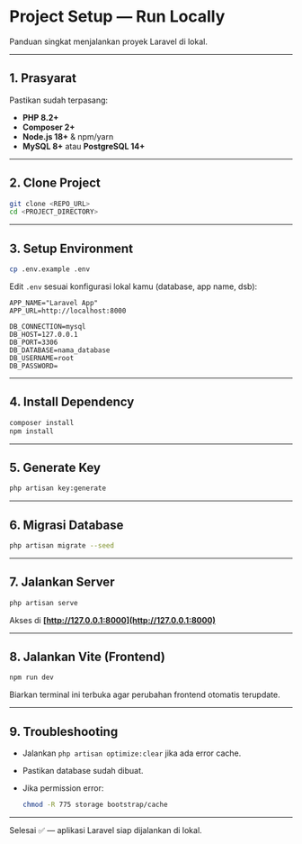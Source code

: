 # Project Setup — Run Locally

Panduan singkat menjalankan proyek Laravel di lokal.

---

## 1. Prasyarat

Pastikan sudah terpasang:

-   **PHP 8.2+**
-   **Composer 2+**
-   **Node.js 18+** & npm/yarn
-   **MySQL 8+** atau **PostgreSQL 14+**

---

## 2. Clone Project

```bash
git clone <REPO_URL>
cd <PROJECT_DIRECTORY>
```

---

## 3. Setup Environment

```bash
cp .env.example .env
```

Edit `.env` sesuai konfigurasi lokal kamu (database, app name, dsb):

```
APP_NAME="Laravel App"
APP_URL=http://localhost:8000

DB_CONNECTION=mysql
DB_HOST=127.0.0.1
DB_PORT=3306
DB_DATABASE=nama_database
DB_USERNAME=root
DB_PASSWORD=
```

---

## 4. Install Dependency

```bash
composer install
npm install
```

---

## 5. Generate Key

```bash
php artisan key:generate
```

---

## 6. Migrasi Database

```bash
php artisan migrate --seed
```

---

## 7. Jalankan Server

```bash
php artisan serve
```

Akses di **[http://127.0.0.1:8000](http://127.0.0.1:8000)**

---

## 8. Jalankan Vite (Frontend)

```bash
npm run dev
```

Biarkan terminal ini terbuka agar perubahan frontend otomatis terupdate.

---

## 9. Troubleshooting

-   Jalankan `php artisan optimize:clear` jika ada error cache.
-   Pastikan database sudah dibuat.
-   Jika permission error:

    ```bash
    chmod -R 775 storage bootstrap/cache
    ```

---

Selesai ✅ — aplikasi Laravel siap dijalankan di lokal.
